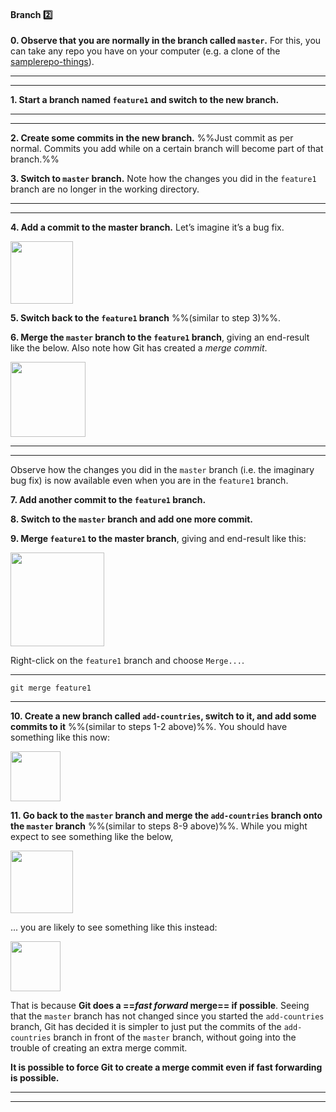 <link rel="stylesheet" href="{{baseUrl}}/css/textbook.css">

<div class="website-content">

<div id="title">

#### Branch :two:

</div>

<div id="body">

**0. Observe that you are normally in the branch called `master`.** For this, you can take any repo you have on your computer (e.g. a clone of the [samplerepo-things]({{common_org}}/samplerepo-things)). 

<tabs>
  <tab header="SourceTree">
    <include src="./sourcetree_0.md" />
  <hr></tab>
  <tab header="CLI">
    <include src="./cli_0.md" />
  <hr></tab>
</tabs>

**1. Start a branch named `feature1` and switch to the new branch.**

<tabs>
  <tab header="SourceTree">
    <include src="./sourcetree_1.md" />
  <hr></tab>
  <tab header="CLI">
    <include src="./cli_1.md" />
  <hr></tab>
</tabs>

**2. Create some commits in the new branch.** %%Just commit as per normal. Commits you add while on a certain branch will become part of that branch.%%

**3. Switch to `master` branch.** Note how the changes you did in the `feature1` branch are no longer in the working directory.

<tabs>
  <tab header="SourceTree">
    <include src="./sourcetree_2.md" />
  <hr></tab>
  <tab header="CLI">
    <include src="./cli_2.md" />
  <hr></tab>
</tabs>

**4. Add a commit to the master branch.** Let’s imagine it’s a bug fix.

<img src="{{baseUrl}}/gitAndGithub/branch/images/sourcetree_4.png" height="100" />
<p/>

**5. Switch back to the `feature1` branch** %%(similar to step 3)%%.

**6. Merge the `master` branch to the `feature1` branch**, giving an end-result like the below. Also note how Git has created a _merge commit_.

<img src="{{baseUrl}}/gitAndGithub/branch/images/sourcetree_5.png" height="120" />
<p/>

<tabs>
  <tab header="SourceTree">
    <include src="./sourcetree_3.md" />
  <hr></tab>
  <tab header="CLI">
    <include src="./cli_3.md" />
  <hr></tab>
</tabs>

Observe how the changes you did in the `master` branch (i.e. the imaginary bug fix) is now available even when you are in the `feature1` branch.

**7. Add another commit to the `feature1` branch.**

**8. Switch to the `master` branch and add one more commit.**

**9. Merge `feature1` to the master branch**, giving and end-result like this:

<img src="{{baseUrl}}/gitAndGithub/branch/images/sourcetree_6.png" height="150" />
<p/>

<tabs>
  <tab header="SourceTree">
  
Right-click on the `feature1` branch and choose `Merge...`. 
    
  <hr></tab>
  <tab header="CLI">
  
```
git merge feature1
```
    
  <hr></tab>
</tabs>

**10. Create a new branch called `add-countries`, switch to it, and add some commits to it** %%(similar to steps 1-2 above)%%. You should have something like this now:

<img src="{{baseUrl}}/gitAndGithub/branch/images/addCountriesBranchBeforeMerging.png" height="80" />
<p/>

**11. Go back to the `master` branch and merge the `add-countries` branch onto the `master` branch** %%(similar to steps 8-9 above)%%. While you might expect to see something like the below,

<img src="{{baseUrl}}/gitAndGithub/branch/images/addCountriesBranchNoFastForward.png" height="100" />
<p/>

... you are likely to see something like this instead:

<img src="{{baseUrl}}/gitAndGithub/branch/images/addCountriesBranchAfterMerging.png" height="80" />
<p/>

That is because **Git does a ==_fast forward_ merge== if possible**. Seeing that the `master` branch has not changed since you started the `add-countries` branch, Git has decided it is simpler to just put the commits of the `add-countries` branch in front of the `master` branch, without going into the trouble of creating an extra merge commit. 

**It is possible to force Git to create a merge commit even if fast forwarding is possible.**

<tabs>
  <tab header="SourceTree">
    <include src="./sourcetree_4.md" />
  <hr></tab>
  <tab header="CLI">
    <include src="./cli_4.md" />
  <hr></tab>
</tabs>

</div>

<div id="extras">
</div>

</div>
